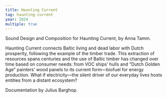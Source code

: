 ```yaml
---
title: Haunting Current
tag: haunting-current
year: 2024
multiple: true
---
```

Sound Design and Composition for Haunting Current, by Anna Tamm.

Haunting Current connects Baltic living and dead labor with Dutch prosperity, following the example of the timber trade. This extraction of resources spans centuries and the use of Baltic timber has changed over time based on consumer needs: from VOC ships’ hulls and “Dutch Golden Age” painters’ wood panels to its current form—biofuel for energy production. What if electricity—the silent driver of our everyday lives hosts entities from a distant ecosystem?

Documentation by Julius Barghop.
